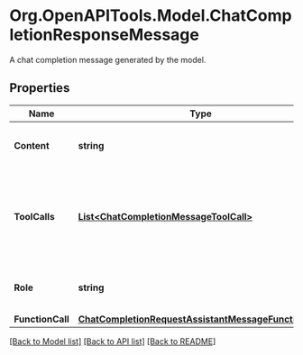 # Org.OpenAPITools.Model.ChatCompletionResponseMessage
A chat completion message generated by the model.

## Properties

Name | Type | Description | Notes
------------ | ------------- | ------------- | -------------
**Content** | **string** | The contents of the message. | 
**ToolCalls** | [**List&lt;ChatCompletionMessageToolCall&gt;**](ChatCompletionMessageToolCall.md) | The tool calls generated by the model, such as function calls. | [optional] 
**Role** | **string** | The role of the author of this message. | 
**FunctionCall** | [**ChatCompletionRequestAssistantMessageFunctionCall**](ChatCompletionRequestAssistantMessageFunctionCall.md) |  | [optional] 

[[Back to Model list]](../README.md#documentation-for-models) [[Back to API list]](../README.md#documentation-for-api-endpoints) [[Back to README]](../README.md)

